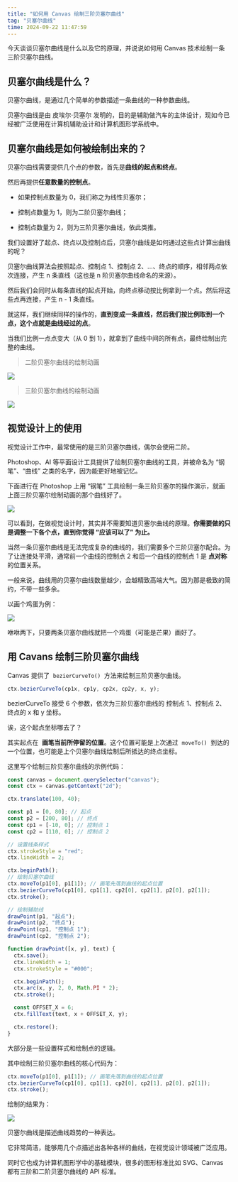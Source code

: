 ```yaml
---
title: "如何用 Canvas 绘制三阶贝塞尔曲线"
tag: "贝塞尔曲线"
time: 2024-09-22 11:47:59
---
```


今天谈谈贝塞尔曲线是什么以及它的原理，并说说如何用 Canvas 技术绘制一条三阶贝塞尔曲线。

## 贝塞尔曲线是什么？

贝塞尔曲线，是通过几个简单的参数描述一条曲线的一种参数曲线。

贝塞尔曲线是由 皮埃尔·贝塞尔 发明的，目的是辅助做汽车的主体设计，现如今已经被广泛使用在计算机辅助设计和计算机图形学系统中。

## 贝塞尔曲线是如何被绘制出来的？

贝塞尔曲线需要提供几个点的参数，首先是**曲线的起点和终点**。

然后再提供**任意数量的控制点**。

- 如果控制点数量为 0，我们称之为线性贝塞尔；

- 控制点数量为 1，则为二阶贝塞尔曲线；

- 控制点数量为 2，则为三阶贝塞尔曲线，依此类推。

我们设置好了起点、终点以及控制点后，贝塞尔曲线是如何通过这些点计算出曲线的呢？

贝塞尔曲线算法会按照起点、控制点 1、控制点 2、...、终点的顺序，相邻两点依次连接，产生 n 条直线（这也是 n 阶贝塞尔曲线命名的来源）。

然后我们会同时从每条直线的起点开始，向终点移动按比例拿到一个点。然后将这些点再连接，产生 n - 1 条直线。

就这样，我们继续同样的操作的，**直到变成一条直线，然后我们按比例取到一个点，这个点就是曲线经过的点**。

当我们比例一点点变大（从 0 到 1），就拿到了曲线中间的所有点，最终绘制出完整的曲线。

> 二阶贝塞尔曲线的绘制动画

<img src="../imgs/79/01.gif" />

> 三阶贝塞尔曲线的绘制动画

<img src="../imgs/79/02.gif" />

## 视觉设计上的使用

视觉设计工作中，最常使用的是三阶贝塞尔曲线，偶尔会使用二阶。

Photoshop、AI 等平面设计工具提供了绘制贝塞尔曲线的工具，并被命名为 “钢笔”、“曲线” 之类的名字，因为能更好地被记忆。

下面进行在 Photoshop 上用 “钢笔” 工具绘制一条三阶贝塞尔的操作演示，就画上面三阶贝塞尔绘制动画的那个曲线好了。

<img src="../imgs/79/03.gif" />

可以看到，在做视觉设计时，其实并不需要知道贝塞尔曲线的原理。**你需要做的只是调整一下各个点，直到你觉得 “应该可以了” 为止。**

当然一条贝塞尔曲线是无法完成复杂的曲线的，我们需要多个三阶贝塞尔配合。为了让连接处平滑，通常前一个曲线的控制点 2 和后一个曲线的控制点 1 是 **点对称** 的位置关系。

一般来说，曲线用的贝塞尔曲线数量越少，会越精致高端大气。因为那是极致的简约，不带一些多余。

以画个鸡蛋为例：

<img src="../imgs/79/04.gif" />

咻咻两下，只要两条贝塞尔曲线就把一个鸡蛋（可能是芒果）画好了。

## 用 Cavans 绘制三阶贝塞尔曲线

Canvas 提供了  `bezierCurveTo()`  方法来绘制三阶贝塞尔曲线。

```js
ctx.bezierCurveTo(cp1x, cp1y, cp2x, cp2y, x, y);
```

bezierCurveTo 接受 6 个参数，依次为三阶贝塞尔曲线的 控制点 1、控制点 2、终点的 x 和 y 坐标。

诶，这个起点坐标哪去了？

其实起点在  **画笔当前所停留的位置**。这个位置可能是上次通过  `moveTo()`  到达的一个位置，也可能是上个贝塞尔曲线绘制后所抵达的终点坐标。

这里写个绘制三阶贝塞尔曲线的示例代码：

```js
const canvas = document.querySelector("canvas");
const ctx = canvas.getContext("2d");

ctx.translate(100, 40);

const p1 = [0, 80]; // 起点
const p2 = [200, 80]; // 终点
const cp1 = [-10, 0]; // 控制点 1
const cp2 = [110, 0]; // 控制点 2

// 设置线条样式
ctx.strokeStyle = "red";
ctx.lineWidth = 2;

ctx.beginPath();
// 绘制贝塞尔曲线
ctx.moveTo(p1[0], p1[1]); // 画笔先落到曲线的起点位置
ctx.bezierCurveTo(cp1[0], cp1[1], cp2[0], cp2[1], p2[0], p2[1]);
ctx.stroke();

// 绘制辅助线
drawPoint(p1, "起点");
drawPoint(p2, "终点");
drawPoint(cp1, "控制点 1");
drawPoint(cp2, "控制点 2");

function drawPoint([x, y], text) {
  ctx.save();
  ctx.lineWidth = 1;
  ctx.strokeStyle = "#000";

  ctx.beginPath();
  ctx.arc(x, y, 2, 0, Math.PI * 2);
  ctx.stroke();

  const OFFSET_X = 6;
  ctx.fillText(text, x + OFFSET_X, y);

  ctx.restore();
}
```

大部分是一些设置样式和绘制点的逻辑。

其中绘制三阶贝塞尔曲线的核心代码为：

```js
ctx.moveTo(p1[0], p1[1]); // 画笔先落到曲线的起点位置
ctx.bezierCurveTo(cp1[0], cp1[1], cp2[0], cp2[1], p2[0], p2[1]);
ctx.stroke();
```

绘制的结果为：

<img src="../imgs/79/01.webp" />

贝塞尔曲线是描述曲线趋势的一种表达。

它非常简洁，能够用几个点描述出各种各样的曲线，在视觉设计领域被广泛应用。

同时它也成为计算机图形学中的基础模块，很多的图形标准比如 SVG、Canvas 都有三阶和二阶贝塞尔曲线的 API 标准。
